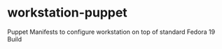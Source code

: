 workstation-puppet
==================

Puppet Manifests to configure workstation on top of standard Fedora 19 Build
